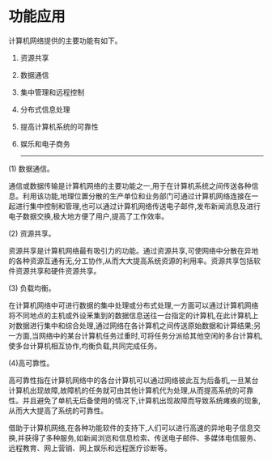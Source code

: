 # 功能应用

计算机网络提供的主要功能有如下。

1. 资源共享

2. 数据通信

3. 集中管理和远程控制

4. 分布式信息处理

5. 提高计算机系统的可靠性

6. 娱乐和电子商务

   -------

   

(1) 数据通信。

通信或数据传输是计算机网络的主要功能之一,用于在计算机系统之间传送各种信息。利用该功能,地理位置分散的生产单位和业务部门可通过计算机网络连接在一起进行集中控制和管理,也可以通过计算机网络传送电子邮件,发布新闻消息及进行电子数据交换,极大地方便了用户,提高了工作效率。

(2) 资源共享。

资源共享是计算机网络最有吸引力的功能。通过资源共享,可使网络中分散在异地的各种资源互通有无,分工协作,从而大大提高系统资源的利用率。资源共享包括软件资源共享和硬件资源共享。

(3) 负载均衡。

在计算机网络中可进行数据的集中处理或分布式处理,一方面可以通过计算机网络将不同地点的主机或外设釆集到的数据信息送往一台指定的计算机,在此计算机上对数据进行集中和综合处理,通过网络在各计算机之间传送原始数据和计算结果;另一方面,当网络中的某台计算机任务过重时,可将任务分派给其他空闲的多台计算机,使多台计算机相互协作,均衡负载,共同完成任务。

(4)高可靠性。

高可靠性指在计算机网络中的各台计算机可以通过网络彼此互为后备机,一旦某台计算机出现故障,故障机的任务就可由其他计算机代为处理,从而提高系统的可靠性。并且避免了单机无后备使用的情况下,计算机出现故障而导致系统瘫痪的现象,从而大大提高了系统的可靠性。

借助于计算机网络,在各种功能软件的支持下,人们可以进行高速的异地电子信息交换,并获得了多种服务,如新闻浏览和信息检索、传送电子邮件、多媒体电信服务、远程教育、网上营销、网上娱乐和远程医疗诊断等。
